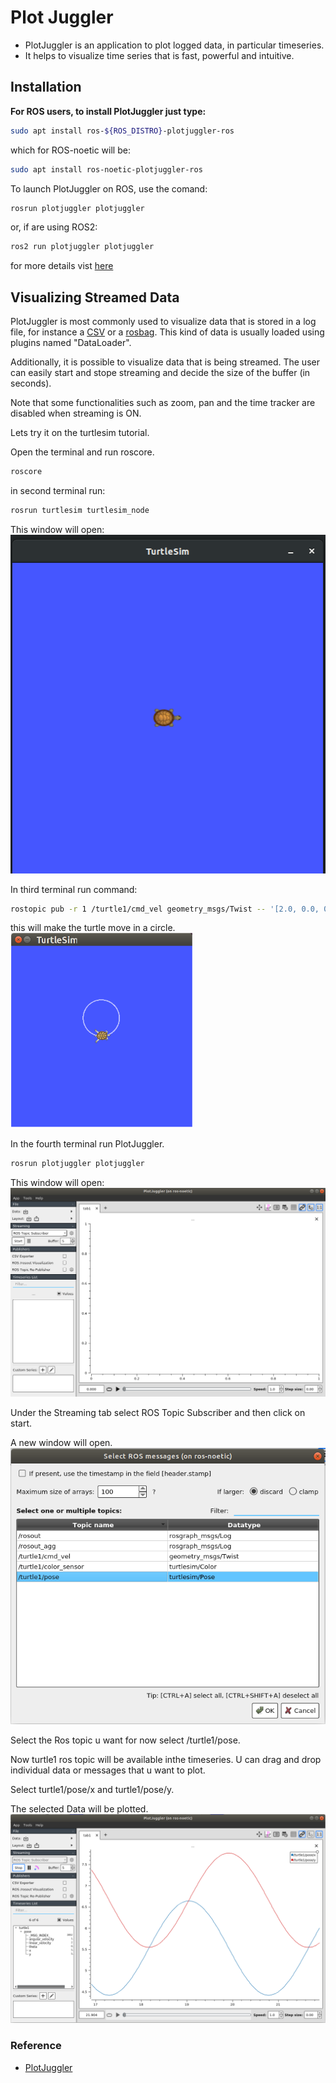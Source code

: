 # Plot Juggler

  - PlotJuggler is an application to plot logged data, in particular timeseries.
  - It helps to visualize time series that is fast, powerful and intuitive.

## Installation
  **For ROS users, to install PlotJuggler just type:**
  ```bash
  sudo apt install ros-${ROS_DISTRO}-plotjuggler-ros
  ```
  which for ROS-noetic will be:
  ```bash
  sudo apt install ros-noetic-plotjuggler-ros
  ```
  To launch PlotJuggler on ROS, use the comand:
  ```bash
  rosrun plotjuggler plotjuggler
  ```

  or, if are using ROS2:
  ```bash
  ros2 run plotjuggler plotjuggler

  ```

  for more details vist [here](https://github.com/facontidavide/PlotJuggler/blob/main/README.md)

## Visualizing Streamed Data

  PlotJuggler is most commonly used to visualize data that is stored in a log file, for instance a [CSV](https://en.wikipedia.org/wiki/Comma-separated_values) or a [rosbag](http://wiki.ros.org/rosbag). This kind of data is usually loaded using plugins named "DataLoader".

  Additionally, it is possible to visualize data that is being streamed. The user can easily start and stope streaming and decide the size of the buffer (in seconds).

  Note that some functionalities such as zoom, pan and the time tracker are disabled when streaming is ON.
  
  Lets try it on the turtlesim tutorial.

  Open the terminal and run roscore.

  ```bash
  roscore
  ```

  in second terminal run:

  ```bash
  rosrun turtlesim turtlesim_node
  ```

  This window will open:
  ![image](turtle.png)

  In third terminal run command:

  ```bash
  rostopic pub -r 1 /turtle1/cmd_vel geometry_msgs/Twist -- '[2.0, 0.0, 0.0]' '[0.0, 0.0, 1.8]'
  ```

  this will make the turtle move in a circle.
  ![image](revolve.png)

  In the fourth terminal run PlotJuggler.

  ```bash
  rosrun plotjuggler plotjuggler
  ```
  This window will open:
  ![image](PlotJuggler.png)

  Under the Streaming tab select ROS Topic Subscriber
  and then click on start.

  A new window will open.
  ![image](select_ros.png)

  Select the Ros topic u want for now select /turtle1/pose.

  Now turtle1 ros topic will be available inthe timeseries. U can drag and drop individual data or messages that u want to plot.

  Select turtle1/pose/x and turtle1/pose/y.

  The selected Data will be plotted.
  ![image](plot.png)

### Reference
  - [PlotJuggler](https://facontidavide.github.io/PlotJuggler/data_sources/index.html)